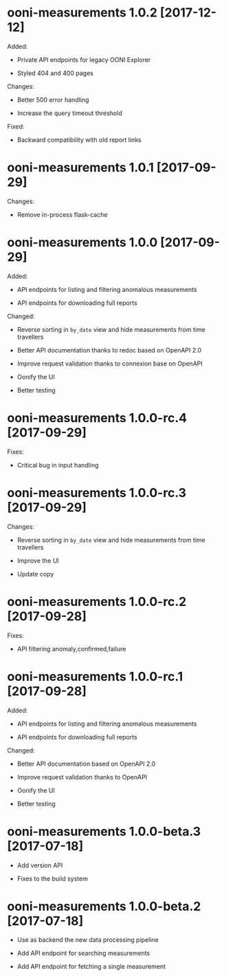 # ooni-measurements 1.0.2 [2017-12-12]

Added:

* Private API endpoints for legacy OONI Explorer

* Styled 404 and 400 pages

Changes:

* Better 500 error handling

* Increase the query timeout threshold

Fixed:

* Backward compatibility with old report links

# ooni-measurements 1.0.1 [2017-09-29]

Changes:

* Remove in-process flask-cache

# ooni-measurements 1.0.0 [2017-09-29]

Added:

* API endpoints for listing and filtering anomalous measurements

* API endpoints for downloading full reports

Changed:

* Reverse sorting in `by_date` view and hide measurements from time travellers

* Better API documentation thanks to redoc based on OpenAPI 2.0

* Improve request validation thanks to connexion base on OpenAPI

* Oonify the UI

* Better testing

# ooni-measurements 1.0.0-rc.4 [2017-09-29]

Fixes:
* Critical bug in input handling

# ooni-measurements 1.0.0-rc.3 [2017-09-29]

Changes:
* Reverse sorting in `by_date` view and hide measurements from time travellers

* Improve the UI

* Update copy

# ooni-measurements 1.0.0-rc.2 [2017-09-28]

Fixes:
* API filtering anomaly,confirmed,failure

# ooni-measurements 1.0.0-rc.1 [2017-09-28]

Added:

* API endpoints for listing and filtering anomalous measurements

* API endpoints for downloading full reports

Changed:

* Better API documentation based on OpenAPI 2.0

* Improve request validation thanks to OpenAPI

* Oonify the UI

* Better testing

# ooni-measurements 1.0.0-beta.3 [2017-07-18]

* Add version API

* Fixes to the build system

# ooni-measurements 1.0.0-beta.2 [2017-07-18]

* Use as backend the new data processing pipeline

* Add API endpoint for searching measurements

* Add API endpoint for fetching a single measurement

